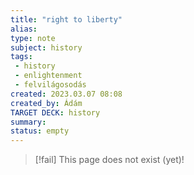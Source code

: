 ```yaml
---
title: "right to liberty"
alias: 
type: note
subject: history
tags:
 - history
 - enlightenment
 - felvilágosodás
created: 2023.03.07 08:08
created_by: Ádám
TARGET DECK: history
summary: 
status: empty
---
```

> [!fail] This page does not exist (yet)!